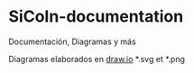 # SiCoIn-documentation
Documentación, Diagramas y más

Diagramas elaborados en [draw.io](https://www.diagrams.net/)
*.svg et *.png
